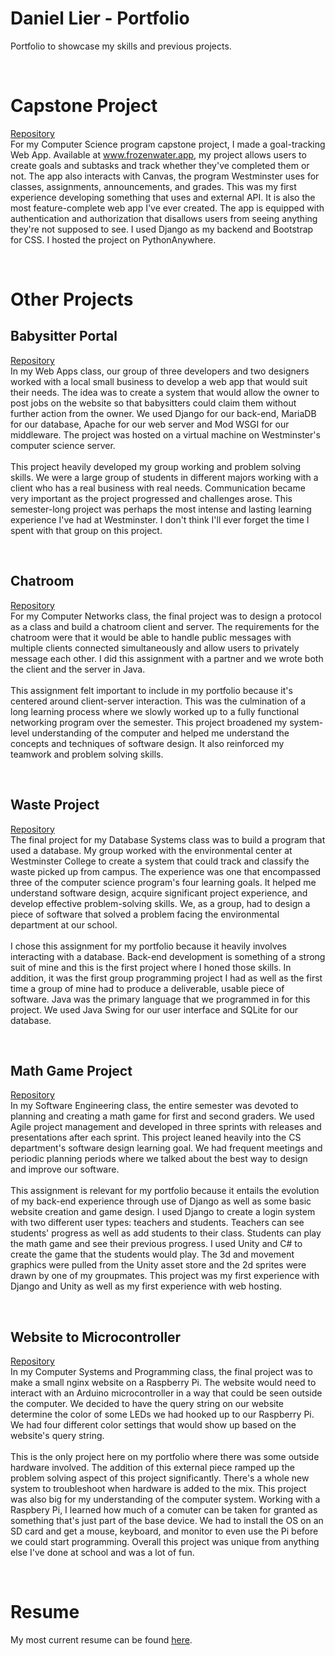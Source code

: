 # Daniel Lier - Portfolio
Portfolio to showcase my skills and previous projects.

<br><h1>Capstone Project</h1>
<a href="https://github.com/ElderGnomeChild/SeniorProject" target="_blank">Repository</a><br>
	For my Computer Science program capstone project, I made a goal-tracking Web App. Available at www.frozenwater.app, my project allows users to create goals and subtasks and track whether they've completed them or not. The app also interacts with Canvas, the program Westminster uses for classes, assignments, announcements, and grades. This was my first experience developing something that uses and external API. It is also the most feature-complete web app I've ever created. The app is equipped with authentication and authorization that disallows users from seeing anything they're not supposed to see. I used Django as my backend and Bootstrap for CSS. I hosted the project on PythonAnywhere.

<br><h1>Other Projects</h1>
<h2>Babysitter Portal</h2>
<a href="https://github.com/ElderGnomeChild/ParkCitySitters" target="_blank">Repository</a><br>
	In my Web Apps class, our group of three developers and two designers worked with a local small business to develop a web app that would suit their needs. The idea was to create a system that would allow the owner to post jobs on the website so that babysitters could claim them without further action from the owner. We used Django for our back-end, MariaDB for our database, Apache for our web server and Mod WSGI for our middleware. The project was hosted on a virtual machine on Westminster's computer science server.
	<br><br>This project heavily developed my group working and problem solving skills. We were a large group of students in different majors working with a client who has a real business with real needs. Communication became very important as the project progressed and challenges arose. This semester-long project was perhaps the most intense and lasting learning experience I've had at Westminster. I don't think I'll ever forget the time I spent with that group on this project.

<br><h2>Chatroom</h2>
<a href="https://github.com/ElderGnomeChild/chat-server" target="_blank">Repository</a><br>
	For my Computer Networks class, the final project was to design a protocol as a class and build a chatroom client and server. The requirements for the chatroom were that it would be able to handle public messages with multiple clients connected simultaneously and allow users to privately message each other. I did this assignment with a partner and we wrote both the client and the server in Java.
	<br><br>This assignment felt important to include in my portfolio because it's centered around client-server interaction. This was the culmination of a long learning process where we slowly worked up to a fully functional networking program over the semester. This project broadened my system-level understanding of the computer and helped me understand the concepts and techniques of software design. It also reinforced my teamwork and problem solving skills.

<br><h2>Waste Project</h2>
<a href="https://github.com/ElderGnomeChild/wasteproject" target="_blank">Repository</a><br>
	The final project for my Database Systems class was to build a program that used a database. My group worked with the environmental center at Westminster College to create a system that could track and classify the waste picked up from campus. The experience was one that encompassed three of the computer science program's four learning goals. It helped me understand software design, acquire significant project experience, and develop effective problem-solving skills. We, as a group, had to design a piece of software that solved a problem facing the environmental department at our school. 
	<br><br>I chose this assignment for my portfolio because it heavily involves interacting with a database. Back-end development is something of a strong suit of mine and this is the first project where I honed those skills. In addition, it was the first group programming project I had as well as the first time a group of mine had to produce a deliverable, usable piece of software. Java was the primary language that we programmed in for this project. We used Java Swing for our user interface and SQLite for our database.

<br><h2>Math Game Project</h2>
<a href="https://github.com/ElderGnomeChild/SoftwareEngineering" target="_blank">Repository</a><br>
	In my Software Engineering class, the entire semester was devoted to planning and creating a math game for first and second graders. We used Agile project management and developed in three sprints with releases and presentations after each sprint. This project leaned heavily into the CS department's software design learning goal. We had frequent meetings and periodic planning periods where we talked about the best way to design and improve our software. 
	<br><br>This assignment is relevant for my portfolio because it entails the evolution of my back-end experience through use of Django as well as some basic website creation and game design. I used Django to create a login system with two different user types: teachers and students. Teachers can see students' progress as well as add students to their class. Students can play the math game and see their previous progress. I used Unity  and C# to create the game that the students would play. The 3d and movement graphics were pulled from the Unity asset store and the 2d sprites were drawn by one of my groupmates. This project was my first experience with Django and Unity as well as my first experience with web hosting.

<br><h2>Website to Microcontroller</h2>
<a href="https://github.com/ElderGnomeChild/Adafruit-Circuit-Playground" target="_blank">Repository</a><br>
	In my Computer Systems and Programming class, the final project was to make a small nginx website on a Raspberry Pi. The website would need to interact with an Arduino microcontroller in a way that could be seen outside the computer. We decided to have the query string on our website determine the color of some LEDs we had hooked up to our Raspberry Pi. We had four different color settings that would show up based on the website's query string. 
	<br><br>This is the only project here on my portfolio where there was some outside hardware involved. The addition of this external piece ramped up the problem solving aspect of this project significantly. There's a whole new system to troubleshoot when hardware is added to the mix. This project was also big for my understanding of the computer system. Working with a Raspbery Pi, I learned how much of a comuter can be taken for granted as something that's just part of the base device. We had to install the OS on an SD card and get a mouse, keyboard, and monitor to even use the Pi before we could start programming. Overall this project was unique from anything else I've done at school and was a lot of fun.
	
<br><h1>Resume</h1>
My most current resume can be found <a href="https://github.com/ElderGnomeChild/Portfolio/blob/master/Resume.pdf" target="_blank">here</a>.
